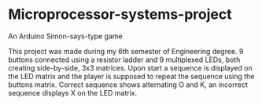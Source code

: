 # Microprocessor-systems-project
An Arduino Simon-says-type game

This project was made during my 6th semester of Engineering degree.
9 buttons connected using a resistor ladder and 9 multiplexed LEDs, both creating side-by-side, 3x3 matrices.
Upon start a sequence is displayed on the LED matrix and the player is supposed to repeat the sequence using the buttons matrix.
Correct sequence shows alternating O and K, an incorrect sequence displays X on the LED matrix.
